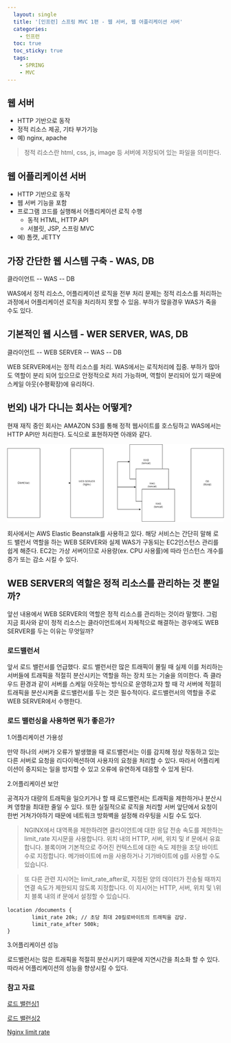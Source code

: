 ```yaml
---
  layout: single
  title: '[인프런] 스프링 MVC 1편 - 웹 서버, 웹 어플리케이션 서버'
  categories:
    - 인프런
  toc: true
  toc_sticky: true
  tags:
    - SPRING
    - MVC
---
```


## 웹 서버

- HTTP 기반으로 동작
- 정적 리소스 제공, 기타 부가기능
- 예) nginx, apache

> 정적 리소스란 html, css, js, image 등 서버에 저장되어 있는 파일을 의미한다.

## 웹 어플리케이션 서버

- HTTP 기반으로 동작
- 웹 서버 기능을 포함
- 프로그램 코드를 실행해서 어플리케이션 로직 수행
  - 동적 HTML, HTTP API
  - 서블릿, JSP, 스프링 MVC
- 예) 톰캣, JETTY

## 가장 간단한 웹 시스템 구축 - WAS, DB

클라이언트 -- WAS -- DB

WAS에서 정적 리소스, 어플리케이션 로직을 전부 처리
문제는 정적 리소스를 처리하는 과정에서 어플리케이션 로직을 처리하지 못할 수 있음. 부하가 많을경우 WAS가 죽을 수도 있다. 

## 기본적인 웹 시스템 - WER SERVER, WAS, DB

클라이언트 -- WEB SERVER -- WAS -- DB

WEB SERVER에서는 정적 리소스를 처리. WAS에서는 로직처리에 집중. 
부하가 많아도 역할이 분리 되어 있으므로 안정적으로 처리 가능하며, 역할이 분리되어 있기 때문에 스케일 아웃(수평확장)에 유리하다.

## 번외) 내가 다니는 회사는 어떻게?

현재 재직 중인 회사는 AMAZON S3를 통해 정적 웹사이트를 호스팅하고 WAS에서는 HTTP API만 처리한다. 도식으로 표현하자면 아래와 같다.

![WEB 구조](../../assets/img/web.drawio.png)

회사에서는 AWS Elastic Beanstalk를 사용하고 있다. 해당 서비스는 간단히 말해 로드 밸런서 역할을 하는 WEB SERVER와 실제 WAS가 구동되는 EC2인스턴스 관리를 쉽게 해준다. EC2는 가상 서버이므로 사용량(ex. CPU 사용률)에 따라 인스턴스 개수를 증가 또는 감소 시킬 수 있다.

## WEB SERVER의 역할은 정적 리소스를 관리하는 것 뿐일까?

앞선 내용에서 WEB SERVER의 역할은 정적 리소스를 관리하는 것이라 말했다. 그럼 지금 회사와 같이 정적 리소스는 클라이언트에서 자체적으로 해결하는 경우에도 WEB SERVER를 두는 이유는 무엇일까?

### 로드밸런서

앞서 로드 밸런서를 언급했다. 로드 밸런서란 많은 트래픽이 몰릴 때 실제 이를 처리하는 서버들에 트래픽을 적절히 분산시키는 역할을 하는 장치 또는 기술을 의미한다. 즉 클라우드 환경과 같이 서버를 스케일 아웃하는 방식으로 운영하고자 할 때 각 서버에 적절히 트래픽을 분산시켜줄 로드밸런서를 두는 것은 필수적이다. 로드밸런서의 역할을 주로 WEB SERVER에서 수행한다.

### 로드 밸런싱을 사용하면 뭐가 좋은가?

1.어플리케이션 가용성

만약 하나의 서버가 오류가 발생했을 때 로드밸런서는 이를 감지해 정상 작동하고 있는 다른 서버로 요청을 리다이렉션하여 사용자의 요청을 처리할 수 있다. 따라서 어플리케이션이 중지되는 일을 방지할 수 있고 오류에 유연하게 대응할 수 있게 된다.

2.어플리케이션 보안

공격자가 대량의 트래픽을 일으키거나 할 때 로드밸런서는 트래픽을 제한하거나 분산시켜 영향을 최대한 줄일 수 있다. 또한 실질적으로 로직을 처리할 서버 앞단에서 요청이 한번 거쳐가야하기 때문에 네트워크 방화벽을 설정해 라우팅을 시킬 수도 있다.

>NGINX에서 대역폭을 제한하려면 클라이언트에 대한 응답 전송 속도를 제한하는 limit_rate 지시문을 사용합니다. 위치 내의 HTTP, 서버, 위치 및 if 문에서 유효합니다. 블록이며 기본적으로 주어진 컨텍스트에 대한 속도 제한을 초당 바이트 수로 지정합니다. 메가바이트에 m을 사용하거나 기가바이트에 g를 사용할 수도 있습니다.

>또 다른 관련 지시어는 limit_rate_after로, 지정된 양의 데이터가 전송될 때까지 연결 속도가 제한되지 않도록 지정합니다. 이 지시어는 HTTP, 서버, 위치 및 \위치 블록 내의 if 문에서 설정할 수 있습니다.

```text
location /documents {
        limit_rate 20k; // 초당 최대 20킬로바이트의 트래픽을 감당.
        limit_rate_after 500k;  
}
```

3.어플리케이션 성능

로드밸런서는 많은 트래픽을 적절히 분산시키기 때문에 지연시간을 최소화 할 수 있다. 따라서 어플리케이션의 성능을 향샹시킬 수 있다.

### 참고 자료

[로드 밸런싱1](https://m.post.naver.com/viewer/postView.naver?volumeNo=27046347&memberNo=2521903)

[로드 밸런싱2](https://aws.amazon.com/ko/what-is/load-balancing/)

[Nginx limit rate](https://ko.linux-console.net/?p=2673)